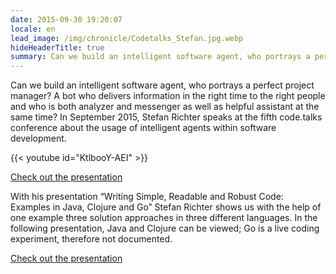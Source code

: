 ```yaml
---
date: 2015-09-30 19:20:07
locale: en
lead_image: /img/chronicle/Codetalks_Stefan.jpg.webp
hideHeaderTitle: true
summary: Can we build an intelligent software agent, who portrays a perfect project manager? A bot who delivers information in the right time to the right people and who is both analyzer and messenger as well as helpful assistant at the same time? In September 2015, Stefan Richter speaks at the fifth code.talks conference about the usage of intelligent agents within software development.
---
```


Can we build an intelligent software agent, who portrays a perfect project manager? A bot who delivers information in the right time to the right people and who is both analyzer and messenger as well as helpful assistant at the same time? In September 2015, Stefan Richter speaks at the fifth code.talks conference about the usage of intelligent agents within software development.

{{< youtube id="KtlbooY-AEI" >}}

[Check out the presentation](http://de.slideshare.net/AboutYouGmbH/stefan-richter-datadriven-software-development-the-quest-for-the-intelligent-machine-that-manages-software-projects-codetalks-2015?qid=4d2deee1-c3bf-42e1-9b7c-c933d96f60d4&v=qf1&b=&from_search=1)

With his presentation “Writing Simple, Readable and Robust Code: Examples in Java, Clojure and Go” Stefan Richter shows us with the help of one example three solution approaches in three different languages. In the following presentation, Java and Clojure can be viewed; Go is a live coding experiment, therefore not documented.

[Check out the presentation](http://de.slideshare.net/AboutYouGmbH/stefan-richter-writing-simple-readable-and-robust-code-examples-in-java-clojure-and-go-codetalks-2015?qid=c492d022-b97f-42df-ad6a-5d18de9cff2e&v=qf1&b=&from_search=1)